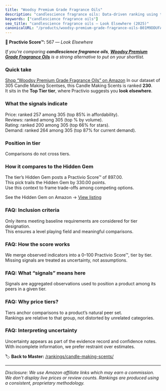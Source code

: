 ```yaml
---
title: "Woodsy Premium Grade Fragrance Oils"
description: "candlescience fragrance oils: Data-driven ranking using the Practivio Score™. Positioned by quality, value, demand, findability, momentum."
keywords: ["candlescience fragrance oils"]
seo_title: "candlescience fragrance oils — Look Elsewhere (2025)"
canonicalURL: "/products/woodsy-premium-grade-fragrance-oils-B01M9DDUFA/"
---
```


**🚫 Practivio Score™:** 567 — _Look Elsewhere_


*If you're comparing **candlescience fragrance oils**, **[Woodsy Premium Grade Fragrance Oils](https://www.amazon.com/dp/B01M9DDUFA?tag=practivio-20)** is a strong alternative to put on your shortlist.*
### Quick take
[Shop “Woodsy Premium Grade Fragrance Oils” on Amazon](https://www.amazon.com/dp/B01M9DDUFA?tag=practivio-20)
In our dataset of 305 Candle Making Scentses, this Candle Making Scents is ranked **230**.  
It sits in the **Top Tier tier**, where Practivio suggests you **look elsewhere**.

### What the signals indicate
Price: ranked 257 among 305 (top 85% in affordability).  
Reviews: ranked  among 305 (top % by volume).  
Rating: ranked 200 among 305 (top 66% for stars).  
Demand: ranked 264 among 305 (top 87% for current demand).

### Position in tier
Comparisons do not cross tiers.

### How it compares to the Hidden Gem
The tier’s Hidden Gem posts a Practivio Score™ of 897.00.  
This pick trails the Hidden Gem by 330.00 points.  
Use this context to frame trade-offs among competing options.  

See the Hidden Gem on Amazon → [View listing](https://www.amazon.com/dp/B07WRDQ373?tag=practivio-20)

### FAQ: Inclusion criteria
Only items meeting baseline requirements are considered for tier designation.  
This ensures a level playing field and meaningful comparisons.

### FAQ: How the score works
We merge observed indicators into a 0–100 Practivio Score™, tier by tier.  
Missing signals are treated as uncertainty, not assumptions.

### FAQ: What “signals” means here
Signals are aggregated observations used to position a product among its peers in a given tier.

### FAQ: Why price tiers?
Tiers anchor comparisons to a product’s natural peer set.  
Rankings are relative to that group, not distorted by unrelated categories.

### FAQ: Interpreting uncertainty
Uncertainty appears as part of the evidence record and confidence notes.  
With incomplete information, we prefer restraint over estimates.


🏷️ **Back to Master:** [/rankings/candle-making-scents/](/rankings/candle-making-scents/)

---
_Disclosure: We use Amazon affiliate links which may earn a commission. We don’t display live prices or review counts. Rankings are produced using a consistent, proprietary methodology._
